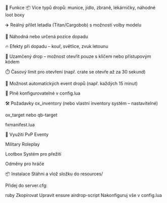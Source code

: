 🔧 Funkce
📦 Více typů dropů: munice, jídlo, zbraně, lékárničky, náhodné loot boxy

✈️ Reálný přílet letadla (Titan/Cargobob) s možností volby modelu

🎯 Náhodná nebo určená pozice dopadu

🔥 Efekty při dopadu – kouř, světlice, zvuk letounu

🔐 Uzamčený drop – možnost otevřít pouze s klíčem nebo přístupovým kódem

⏱️ Časový limit pro otevření (např. crate se otevře až za 30 sekund)

🔁 Možnost automatických event dropů (např. každých 15 minut)

📜 Plně konfigurovatelné v config.lua

🛠️ Požadavky
ox_inventory (nebo vlastní inventory systém – nastavitelné)

ox_target nebo qb-target

fxmanifest.lua

🧠 Využití
PvP Eventy

Military Roleplay

Lootbox Systém pro přežití

Odměny pro hráče

📦 Instalace
Stáhni a vlož složku do resources/

Přidej do server.cfg:

ruby
Zkopírovat
Upravit
ensure airdrop-script
Nakonfiguruj vše v config.lua

